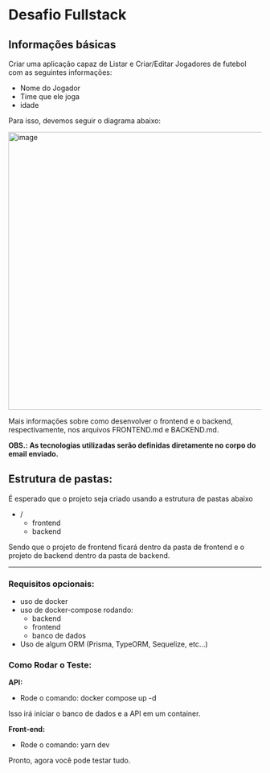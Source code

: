 # Desafio Fullstack

## Informações básicas

Criar uma aplicação capaz de Listar e Criar/Editar Jogadores de futebol com as seguintes informações: 
- Nome do Jogador
- Time que ele joga
- idade

Para isso, devemos seguir o diagrama abaixo:

<img width="552" alt="image" src="https://user-images.githubusercontent.com/69265280/166810448-6c5f1768-d7a3-420a-9bad-901cc9187daa.png">

Mais informações sobre como desenvolver o frontend e o backend, respectivamente, nos arquivos FRONTEND.md e BACKEND.md.

**OBS.: As tecnologias utilizadas serão definidas diretamente no corpo do email enviado.**

## Estrutura de pastas:
É esperado que o projeto seja criado usando a estrutura de pastas abaixo
- /
  - frontend
  - backend

Sendo que o projeto de frontend ficará dentro da pasta de frontend e o projeto de backend dentro da pasta de backend.

---

### Requisitos opcionais:
* uso de docker
* uso de docker-compose rodando:
  * backend
  * frontend
  * banco de dados
* Uso de algum ORM (Prisma, TypeORM, Sequelize, etc...)

### Como Rodar o Teste:

**API:**

- Rode o comando: docker compose up -d

Isso irá iniciar o banco de dados e a API em um container.

**Front-end:**

- Rode o comando: yarn dev

Pronto, agora você pode testar tudo.

